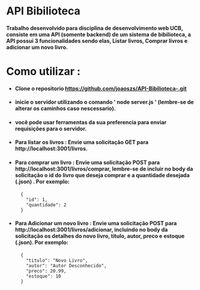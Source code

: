 # API Bibilioteca

#### Trabalho desenvolvido para disciplina de desenvolvimento web UCB, consiste em uma API (somente backend) de um sistema de bibilioteca, a API possui 3 funcionalidades sendo elas, Listar livros, Comprar livros e adicionar um novo livro.

# Como utilizar :
* #### Clone o repositorio https://github.com/joaoszs/API-Bibilioteca-.git
* #### inicie o servidor utilizando o comando ' node server.js ' (lembre-se de alterar os caminhos caso nescessario).
* #### você pode usar ferramentas da sua preferencia para enviar requisições para o servidor.
* #### Para listar os livros : Envie uma solicitação GET para http://localhost:3001/livros.
* #### Para comprar um livro : Envie uma solicitação POST para http://localhost:3001/livros/comprar, lembre-se de incluir no body da solicitação o id do livro que deseja comprar e a quantidade desejada (.json) . Por exemplo: 
        {  
          "id": 1,
          "quantidade": 2
        }
* #### Para Adicionar um novo livro : Envie uma solicitação POST para http://localhost:3001/livros/adicionar, incluindo no body da solicitação os detalhes do novo livro, titulo, autor, preco e estoque (.json). Por exemplo:
        {
          "titulo": "Novo Livro",
          "autor": "Autor Desconhecido",
          "preco": 20.99,
          "estoque": 10
        }










